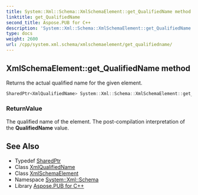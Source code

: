 ```yaml
---
title: System::Xml::Schema::XmlSchemaElement::get_QualifiedName method
linktitle: get_QualifiedName
second_title: Aspose.PUB for C++
description: 'System::Xml::Schema::XmlSchemaElement::get_QualifiedName method. Returns the actual qualified name for the given element in C++.'
type: docs
weight: 2600
url: /cpp/system.xml.schema/xmlschemaelement/get_qualifiedname/
---
```

## XmlSchemaElement::get_QualifiedName method


Returns the actual qualified name for the given element.

```cpp
SharedPtr<XmlQualifiedName> System::Xml::Schema::XmlSchemaElement::get_QualifiedName()
```


### ReturnValue

The qualified name of the element. The post-compilation interpretation of the **QualifiedName** value.

## See Also

* Typedef [SharedPtr](../../../system/sharedptr/)
* Class [XmlQualifiedName](../../../system.xml/xmlqualifiedname/)
* Class [XmlSchemaElement](../)
* Namespace [System::Xml::Schema](../../)
* Library [Aspose.PUB for C++](../../../)
